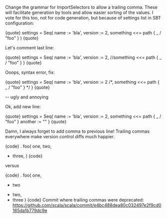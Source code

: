 Change the grammar for ImportSelectors to allow a trailing comma. These will facilitate generation by tools and allow easier sorting of the values.
I vote for this too, not for code generation, but because of settings list in SBT configuration:

{quote}
settings = Seq(
  name := 'bla',
  version := 2,
  something <<= path \{ _ / "foo" \}
)
{quote}

Let's comment last line:

{quote}
  settings = Seq(
  name := 'bla',
  version := 2,
  //something <<= path \{ _ / "foo" \}
}
{quote}

Ooops, syntax error, fix:

{quote}
settings = Seq(
  name := 'bla',
  version := 2 /*,
  something <<= path \{ _ / "foo" \} */
}
{quote}

-- ugly and annoying

Ok, add new line:

{quote}
settings = Seq(
  name := 'bla',
  version := 2,
  something <<= path \{ _ / "foo" \}
  another := ""
}
{quote}

Damn, I always forget to add comma to previous line!
Trailing commas everywhere make version control diffs much happier.

{code}
.
 foo(
     one,
     two,
+    three,
 )
{code}

versus

{code}
.
 foo(
     one,
-    two
+    two,
+    three
 )
{code}
Commit where trailing commas were deprecated:
https://github.com/scala/scala/commit/e4bc488dea80c032497e2f9cd0165da1b779dc9e

